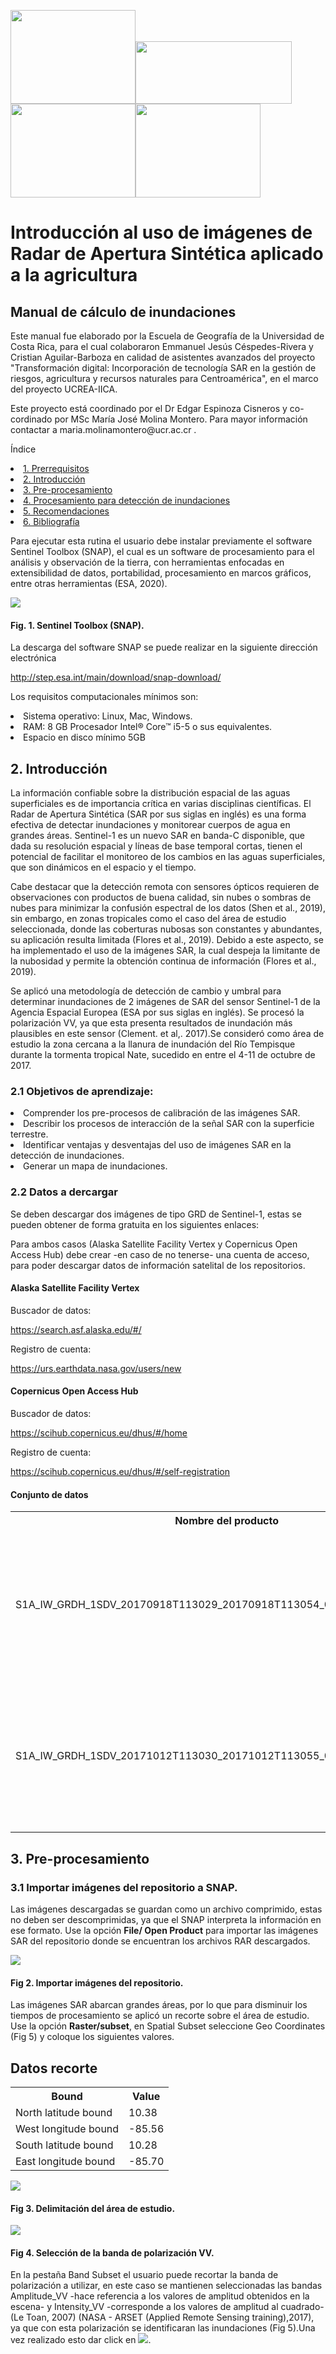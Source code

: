 <img src="ucrea.jpg" width="200" height="150"><img src="eg.jpg" width="250" height="100"><img src="ucr.jpg" width="200" height="150"><img src="iica.png" width="200" height="150">

<h1>Introducción al uso de imágenes de Radar de Apertura Sintética aplicado a la agricultura</h1> 
<h2>Manual de cálculo de inundaciones</h2> 

<p>Este manual fue elaborado por la Escuela de Geografía de la Universidad de Costa Rica, para el cual colaboraron Emmanuel Jesús Céspedes-Rivera y Cristian Aguilar-Barboza en calidad de asistentes avanzados del proyecto "Transformación digital: Incorporación de tecnología SAR en la gestión de riesgos, agricultura y recursos naturales para Centroamérica", en el marco del proyecto UCREA-IICA.</p>
<p>Este proyecto está coordinado por el Dr Edgar Espinoza Cisneros y co-cordinado por MSc María José Molina Montero. Para mayor información contactar a maria.molinamontero@ucr.ac.cr .</p>


<p>Índice</p> 

<p><li><a href="#Sección1">1. Prerrequisitos</a></li>
<li><a href="#Sección2">2. Introducción</a></li>
<li><a href="#Sección3">3. Pre-procesamiento</a></li>
<li><a href="#Sección4">4. Procesamiento para detección de inundaciones</a></li>
<li><a href="#Sección5">5. Recomendaciones</a></li>
<li><a href="#Sección7">6. Bibliografía</a></li></p> 

<p>Para ejecutar esta rutina el usuario debe instalar previamente el software Sentinel Toolbox (SNAP), el cual es un software de procesamiento para el análisis y observación de la tierra, con herramientas enfocadas en extensibilidad de datos, portabilidad, procesamiento en marcos gráficos, entre otras herramientas (ESA, 2020).</p>

<img src="SNAP.png" />
<h4 id="Sección3">Fig. 1. Sentinel Toolbox (SNAP).</h4>

<p>La descarga del software SNAP se puede realizar en la siguiente dirección electrónica</p> 
<p><a href="http://step.esa.int/main/download/snap-download/" target="_blank">http://step.esa.int/main/download/snap-download/</a></p> 

<p>Los requisitos computacionales mínimos son:
<li>Sistema operativo: Linux, Mac, Windows.</li>
<li>RAM: 8 GB Procesador Intel® Core™ i5-5 o sus equivalentes.</li>
<li>Espacio en disco mínimo 5GB</li></p>

<p><h2 id="Sección2">2. Introducción</h2></p>

<p>La información confiable sobre la distribución espacial de las aguas superficiales es de importancia crítica en varias disciplinas científicas. El Radar de Apertura Sintética (SAR por sus siglas en inglés) es una forma efectiva de detectar inundaciones y monitorear cuerpos de agua en grandes áreas. Sentinel-1 es un nuevo SAR en banda-C disponible, que dada su resolución espacial y líneas de base temporal cortas, tienen el potencial de facilitar el monitoreo de los cambios en las aguas superficiales, que son dinámicos en el espacio y el tiempo.</p>

<p>Cabe destacar que la detección remota con sensores ópticos requieren de observaciones con productos de buena calidad, sin nubes o sombras de nubes para minimizar la confusión espectral de los datos (Shen et al., 2019), sin embargo, en zonas tropicales como el caso del área de estudio seleccionada, donde las coberturas nubosas son constantes y abundantes, su aplicación resulta limitada (Flores et al., 2019). Debido a este aspecto, se ha implementado el uso de la imágenes SAR, la cual despeja la limitante de la nubosidad y permite la obtención continua de información (Flores et al., 2019).</p>

<p>Se aplicó una metodología de detección de cambio y umbral para determinar inundaciones de 2 imágenes de SAR del sensor Sentinel-1 de la Agencia Espacial Europea (ESA por sus siglas en inglés). Se procesó la polarización VV, ya que esta presenta resultados de inundación más plausibles en este sensor (Clement. et al,. 2017).Se consideró como área de estudio la zona cercana a la llanura de inundación del Río Tempisque durante la tormenta tropical Nate, sucedido en entre el 4-11 de octubre de 2017.</p>

<p><h3>2.1 Objetivos de aprendizaje:</h3></p>

<p><li>Comprender los pre-procesos de calibración de las imágenes SAR.</li>
<li>Describir los procesos de interacción de la señal SAR con la superficie terrestre.</li>
<li>Identificar ventajas y desventajas del uso de imágenes SAR en la detección de inundaciones.</li>
<li>Generar un mapa de inundaciones.</li></p>

<p><h3>2.2 Datos a dercargar</h3></p>

<p>Se deben descargar dos imágenes de tipo GRD de Sentinel-1, estas se pueden obtener de forma gratuita en los siguientes enlaces:</p>
<p>Para ambos casos (Alaska Satellite Facility Vertex y Copernicus Open Access Hub) debe crear -en caso de no tenerse- una cuenta de acceso, para poder descargar datos de información satelital de los repositorios.</p>


<h4>Alaska Satellite Facility Vertex</h4> 
<p>Buscador de datos:<p><a href="https://search.asf.alaska.edu/#/" target="_blank">https://search.asf.alaska.edu/#/</a></p>
<p>Registro de cuenta:<p><a href="https://urs.earthdata.nasa.gov/users/new" target="_blank">https://urs.earthdata.nasa.gov/users/new</a></p>

<h4>Copernicus Open Access Hub</h4>  
<p>Buscador de datos:<p><a href="https://scihub.copernicus.eu/dhus/#/home" target="_blank">https://scihub.copernicus.eu/dhus/#/home</a></p>
<p>Registro de cuenta:<p> <a href="https://scihub.copernicus.eu/dhus/#/self-registration" target="_blank">https://scihub.copernicus.eu/dhus/#/self-registration</a></p>

<h4>Conjunto de datos</h4>

<table style="width:100%">
  <tr>
    <th>Nombre del producto</th>
    <th>Fecha</th> 
    <th>Características</th>
  </tr>
  <tr>
    <td>S1A_IW_GRDH_1SDV_20170918T113029_20170918T113054_018429_01F07D_BCA3</td>
    <td>2017/09/18</td>
    <td><p>Sentinel-1A</p>
<p>Polarización VV, VH</p>
<p>Órbita: Descendente</p>
<p>Modo: IW</p>
<p>Tipo: GRDH</p></td>
  </tr>
  <tr>
    <td>S1A_IW_GRDH_1SDV_20171012T113030_20171012T113055_018779_01FB2A_7C27</td>
    <td>22017/10/12</td>
    <td><p>Sentinel-1A</p>
<p>Polarización VV, VH</p>
<p>Órbita: Descendente</p>
<p>Modo: IW</p>
<p>Tipo: GRDH</p></td>
  </tr>
</table>

<p><h2 id="Sección3">3. Pre-procesamiento</h2></p>

<p><h3>3.1 Importar imágenes del repositorio a SNAP.</h3></p>

<p>Las imágenes descargadas se guardan como un archivo comprimido, estas no deben ser descomprimidas, ya que el SNAP interpreta la información en ese formato.
Use la opción <strong>File/ Open Product</strong> para importar las imágenes SAR del repositorio donde se encuentran los archivos RAR descargados.</p>

<img src="Fig2.png">
<h4 id="Sección2">Fig 2. Importar imágenes del repositorio.</h4>

<p>Las imágenes SAR abarcan grandes áreas, por lo que para disminuir los tiempos de procesamiento se aplicó un recorte sobre el área de estudio.
Use la opción <strong>Raster/subset</strong>, en </strong>Spatial Subset seleccione Geo Coordinates (Fig 5) y coloque los siguientes valores.</p>

<h2>Datos recorte</h2>

<table style="width:100%">
  <tr>
    <th>Bound</th>
    <th>Value</th> 
  </tr>
  <tr>
    <td>North latitude bound</td>
    <td>10.38</td>
  </tr>
  <tr>
    <td>West longitude bound</td>
    <td>-85.56</td>
  </tr>
  <tr>
    <td>South latitude bound</td>
    <td>10.28</td>
  </tr>
  <tr>
    <td>East longitude bound</td>
    <td>-85.70</td>
  </tr>
</table>


<img src="Fig2.png">
<h4 id="Sección3">Fig 3. Delimitación del área de estudio.</h4>

<img src="Fig2.png">
<h4 id="Sección3">Fig 4. Selección de la banda de polarización VV.</h4>

<p>En la pestaña Band Subset el usuario puede recortar la banda de polarización a utilizar, en este caso se mantienen seleccionadas las bandas Amplitude_VV -hace referencia a los valores de amplitud obtenidos en la escena- y Intensity_VV -corresponde a los valores de amplitud al cuadrado- (Le Toan, 2007) (NASA - ARSET (Applied Remote Sensing training),2017), ya que con esta polarización se identificaran las inundaciones (Fig 5).Una vez realizado esto dar click en <img src="OK.png">.</p>
